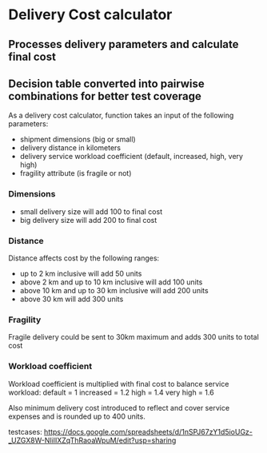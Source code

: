 # Delivery Cost calculator
## Processes delivery parameters and calculate final cost
## Decision table converted into pairwise combinations for better test coverage

As a delivery cost calculator, function takes an input of the following parameters:
- shipment dimensions (big or small)
- delivery distance in kilometers
- delivery service workload coefficient (default, increased, high, very high)
- fragility attribute (is fragile or not)

### Dimensions
- small delivery size will add 100 to final cost
- big delivery size will add 200 to final cost

### Distance
Distance affects cost by the following ranges:
- up to 2 km inclusive will add 50 units
- above 2 km and up to 10 km inclusive will add 100 units
- above 10 km and up to 30 km inclusive will add 200 units
- above 30 km will add 300 units

### Fragility
Fragile delivery could be sent to 30km maximum and adds 300 units to total cost

### Workload coefficient
Workload coefficient is multiplied with final cost to balance service workload:
default = 1
increased = 1.2
high = 1.4
very high = 1.6

Also minimum delivery cost introduced to reflect and cover service expenses and is rounded up to 400 units.


testcases:
https://docs.google.com/spreadsheets/d/1nSPJ67zY1d5ioUGz-_UZGX8W-NIilIXZqThRaoaWpuM/edit?usp=sharing
